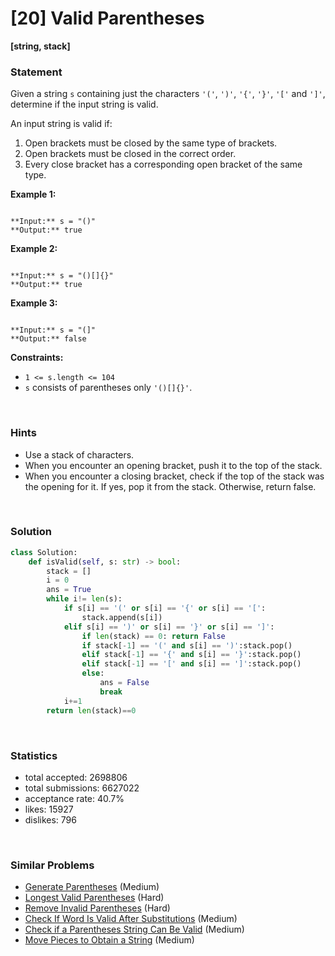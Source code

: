 # [20] Valid Parentheses

**[string, stack]**

### Statement

Given a string `s` containing just the characters `'('`, `')'`, `'{'`, `'}'`, `'['` and `']'`, determine if the input string is valid.

An input string is valid if:

1. Open brackets must be closed by the same type of brackets.
2. Open brackets must be closed in the correct order.
3. Every close bracket has a corresponding open bracket of the same type.


**Example 1:**

```

**Input:** s = "()"
**Output:** true

```

**Example 2:**

```

**Input:** s = "()[]{}"
**Output:** true

```

**Example 3:**

```

**Input:** s = "(]"
**Output:** false

```

**Constraints:**
* `1 <= s.length <= 104`
* `s` consists of parentheses only `'()[]{}'`.


<br>

### Hints

- Use a stack of characters.
- When you encounter an opening bracket, push it to the top of the stack.
- When you encounter a closing bracket, check if the top of the stack was the opening for it. If yes, pop it from the stack. Otherwise, return false.

<br>

### Solution

```py
class Solution:
    def isValid(self, s: str) -> bool:
        stack = []
        i = 0
        ans = True
        while i!= len(s):
            if s[i] == '(' or s[i] == '{' or s[i] == '[':
                stack.append(s[i])
            elif s[i] == ')' or s[i] == '}' or s[i] == ']':
                if len(stack) == 0: return False
                if stack[-1] == '(' and s[i] == ')':stack.pop()
                elif stack[-1] == '{' and s[i] == '}':stack.pop()
                elif stack[-1] == '[' and s[i] == ']':stack.pop()
                else:
                    ans = False
                    break
            i+=1
        return len(stack)==0
```

<br>

### Statistics

- total accepted: 2698806
- total submissions: 6627022
- acceptance rate: 40.7%
- likes: 15927
- dislikes: 796

<br>

### Similar Problems

- [Generate Parentheses](https://leetcode.com/problems/generate-parentheses) (Medium)
- [Longest Valid Parentheses](https://leetcode.com/problems/longest-valid-parentheses) (Hard)
- [Remove Invalid Parentheses](https://leetcode.com/problems/remove-invalid-parentheses) (Hard)
- [Check If Word Is Valid After Substitutions](https://leetcode.com/problems/check-if-word-is-valid-after-substitutions) (Medium)
- [Check if a Parentheses String Can Be Valid](https://leetcode.com/problems/check-if-a-parentheses-string-can-be-valid) (Medium)
- [Move Pieces to Obtain a String](https://leetcode.com/problems/move-pieces-to-obtain-a-string) (Medium)
